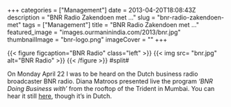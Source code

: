 +++
categories = ["Management"]
date = 2013-04-20T18:08:43Z
description = "BNR Radio Zakendoen met ..."
slug = "bnr-radio-zakendoen-met"
tags = ["Management"]
title = "BNR Radio Zakendoen met ..."
featured_image = "images.ourmaninindia.com/2013/bnr.jpg"
thumbnailImage = "bnr-logo.png"
imageCover = ""
+++

{{< figure figcaption="BNR Radio" class="left" >}}
	{{< img src= "bnr.jpg"  alt="BNR Radio" >}}
{{< /figure >}}
#split#

On Monday April 22 I was to be heard on the Dutch business radio broadcaster BNR radio. Diana Matroos presented live the program _‘BNR Doing Business with’_ from the rooftop of the Trident in Mumbai. You can hear it still [here](http://www.bnr.nl/?player=archief&fragment=201304221330001800), though it’s in Dutch.